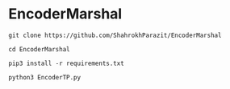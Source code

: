 # EncoderMarshal
`
git clone https://github.com/ShahrokhParazit/EncoderMarshal
`

`
cd EncoderMarshal
`

`
pip3 install -r requirements.txt
`

`
python3 EncoderTP.py
`
